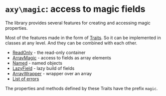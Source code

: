 # `axy\magic`: access to magic fields

The library provides several features for creating and accessing magic properties.

Most of the features made in the form of [Traits](http://php.net/traits).
So it can be implemented in classes at any level.
And they can be combined with each other.

* [ReadOnly](ReadOnly.md) - the read-only container
* [ArrayMagic](ArrayMagic.md) - access to fields as array elements
* [Named](Named.md) - named objects
* [LazyField](LazyField.md) - lazy build of fields
* [ArrayWrapper](ArrayWrapper.md) - wrapper over an array
* [List of errors](errors.md) 

The properties and methods defined by these Traits have the prefix `magic`.
